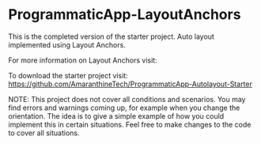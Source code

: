 # ProgrammaticApp-LayoutAnchors
This is the completed version of the starter project. Auto layout implemented using Layout Anchors.

For more information on Layout Anchors visit: 

To download the starter project visit: https://github.com/AmaranthineTech/ProgrammaticApp-Autolayout-Starter

NOTE:
This project does not cover all conditions and scenarios. You may find errors and warnings coming up, for example when you change the orientation. The idea is to give a simple example of how you could implement this in certain situations. Feel free to make changes to the code to cover all situations.
